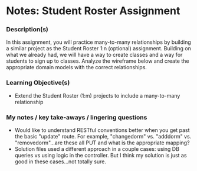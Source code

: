 # Notes: Student Roster Assignment

### Description(s)
In this assignment, you will practice many-to-many relationships by building a similar project as the Student Roster 1:n (optional) assignment. Building on what we already had, we will have a way to create classes and a way for students to sign up to classes. Analyze the wireframe below and create the appropriate domain models with the correct relationships.

### Learning Objective(s)

* Extend the Student Roster (1:m) projects to include a many-to-many relationship

### My notes / key take-aways / lingering questions

* Would like to understand RESTful conventions better when you get past the basic "update" route. For example, "changedorm" vs. "adddorm" vs. "removedorm"...are these all PUT and what is the appropriate mapping?
* Solution files used a different approach in a couple cases: using DB queries vs using logic in the controller. But I think my solution is just as good in these cases...not totally sure.